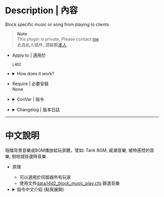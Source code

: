 # Description | 內容
Block specific music or song from playing to clients

> __Note__ <br/>
This plugin is private, Please contact [me](/#私人插件列表-private-plugins-list)<br/>
此為私人插件, 請聯繫[本人](/#私人插件列表-private-plugins-list)

* Apply to | 適用於
	```
	L4D2
	```

* <details><summary>How does it work?</summary>

	* Block specific music or song from playing to clients, Such as
		* Tank music
		* Hunter pounce you music
		* Horde music
	* You can filter music list in file: [data/l4d2_block_music_play.cfg](data/l4d2_block_music_play.cfg)
</details>

* Require | 必要安裝
<br/>None

* <details><summary>ConVar | 指令</summary>

	* cfg/sourcemod/l4d2_block_music_play.cfg
		```php
		// 0=Plugin off, 1=Plugin on.
		l4d2_block_music_play_enable "1"

		// 0=Block all bgm and music to client, 1=Use data/l4d2_block_music_play.cfg to filter music list
		l4d2_block_music_play_type "1"
		```
</details>

* <details><summary>Changelog | 版本日誌</summary>

	* v1.0 (2025-2-15)
		* Initial Release

	* Original & Credit
		* [Lux](https://github.com/LuxLuma/L4DMusic_stuff/tree/master/MusicCmdFilter)
</details>

- - - -
# 中文說明
阻擋背景音樂或BGM播放給玩家聽，譬如: Tank BGM, 屍潮音樂, 被特感控的音樂, 倒地或掛邊時音樂

* 原理
	* 可以適用於伺服器所有玩家
	* 使用文件[data/l4d2_block_music_play.cfg](data/l4d2_block_music_play.cfg) 篩選音樂

* <details><summary>指令中文介紹 (點我展開)</summary>

	* cfg/sourcemod/l4d2_block_music_play.cfg
		```php
		// 0=關閉插件, 1=啟動插件
		l4d2_block_music_play_enable "1"

		// 0=阻擋所有音樂與BGM播放, 1=使用文件 data/l4d2_block_music_play.cfg 篩選音樂
		l4d2_block_music_play_type "1"
		```
</details>